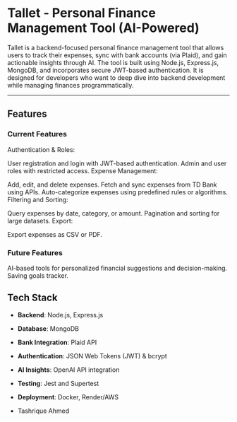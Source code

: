 # Tallet - Personal Finance Management Tool (AI-Powered)

Tallet is a backend-focused personal finance management tool that allows users to track their expenses, sync with bank accounts (via Plaid), and gain actionable insights through AI. The tool is built using Node.js, Express.js, MongoDB, and incorporates secure JWT-based authentication. It is designed for developers who want to deep dive into backend development while managing finances programmatically.


---

## Features
### Current Features
Authentication & Roles:

User registration and login with JWT-based authentication.
Admin and user roles with restricted access.
Expense Management:

Add, edit, and delete expenses.
Fetch and sync expenses from TD Bank using APIs.
Auto-categorize expenses using predefined rules or algorithms.
Filtering and Sorting:

Query expenses by date, category, or amount.
Pagination and sorting for large datasets.
Export:

Export expenses as CSV or PDF.
### Future Features
AI-based tools for personalized financial suggestions and decision-making.
Saving goals tracker.


## Tech Stack
- **Backend**: Node.js, Express.js
- **Database**: MongoDB
- **Bank Integration**: Plaid API
- **Authentication**: JSON Web Tokens (JWT) & bcrypt
- **AI Insights**: OpenAI API integration
- **Testing**: Jest and Supertest
- **Deployment**: Docker, Render/AWS


- Tashrique Ahmed
